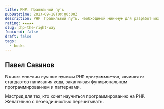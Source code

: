 ```yaml
---
title: PHP. Правильный путь
pubDatetime: 2023-09-18T09:00:00Z
description: PHP. Правильный путь. Необходимый минимум для разработчика.
rating: ★★★★★
slug: php-the-right-way
featured: false
draft: false
tags:
  - books
---
```


## Павел Савинов

В книге описаны лучшие приемы PHP программистов, начиная от стандартов написания кода, заканчивая функциональным программированием и паттернами.

Мастрид для тех, кто хочет научиться программированию на PHP. Желательно с переодичностью перечитывать .
